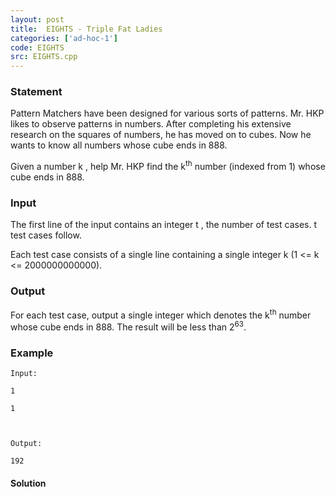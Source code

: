 ```yaml
---
layout: post
title:  EIGHTS - Triple Fat Ladies
categories: ['ad-hoc-1']
code: EIGHTS
src: EIGHTS.cpp
---
```


### **Statement**

Pattern Matchers have been designed for various sorts of patterns. Mr. HKP
likes to observe patterns in numbers. After completing his extensive research
on the squares of numbers, he has moved on to cubes. Now he wants to know all
numbers whose cube ends in 888.

Given a number k , help Mr. HKP find the k<sup>th</sup> number
(indexed from 1) whose cube ends in 888.

### Input

The first line of the input contains an integer t , the number of test
cases. t test cases follow.

Each test case consists of a single line containing a single integer k (1
<= k <= 2000000000000).

### Output

For each test case, output a single integer which denotes the
k<sup>th</sup> number whose cube ends in 888. The result will be less than
2<sup>63</sup>.

### Example

    
    
    Input:
    1
    1
    
    Output:
    192
    



#### **Solution**



